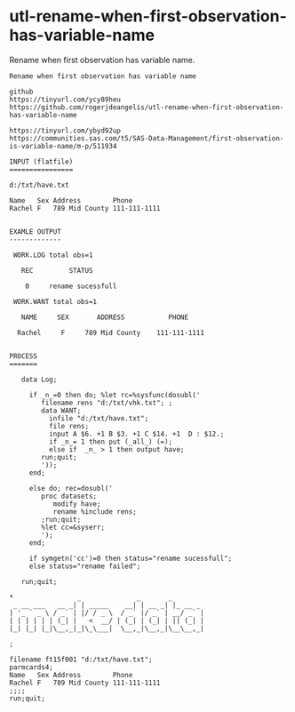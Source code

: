 # utl-rename-when-first-observation-has-variable-name
Rename when first observation has variable name.

    Rename when first observation has variable name

    github
    https://tinyurl.com/ycy89heu
    https://github.com/rogerjdeangelis/utl-rename-when-first-observation-has-variable-name

    https://tinyurl.com/ybyd92up
    https://communities.sas.com/t5/SAS-Data-Management/first-observation-is-variable-name/m-p/511934

    INPUT (flatfile)
    ================

    d:/txt/have.txt

    Name   Sex Address        Phone
    Rachel F   789 Mid County 111-111-1111


    EXAMLE OUTPUT
    -------------

     WORK.LOG total obs=1

       REC         STATUS

        0     rename sucessfull

     WORK.WANT total obs=1

       NAME     SEX       ADDRESS           PHONE

      Rachel     F     789 Mid County    111-111-1111


    PROCESS
    =======

       data Log;

         if _n_=0 then do; %let rc=%sysfunc(dosubl('
            filename rens "d:/txt/vhk.txt"; ;
            data WANT;
              infile "d:/txt/have.txt";
              file rens;
              input A $6. +1 B $3. +1 C $14. +1  D : $12.;
              if _n_= 1 then put (_all_) (=);
              else if  _n_ > 1 then output have;
            run;quit;
            '));
         end;

         else do; rec=dosubl('
            proc datasets;
               modify have;
               rename %include rens;
            ;run;quit;
            %let cc=&syserr;
            ');
         end;

         if symgetn('cc')=0 then status="rename sucessfull";
         else status="rename failed";

       run;quit;

    *                _              _       _
     _ __ ___   __ _| | _____    __| | __ _| |_ __ _
    | '_ ` _ \ / _` | |/ / _ \  / _` |/ _` | __/ _` |
    | | | | | | (_| |   <  __/ | (_| | (_| | || (_| |
    |_| |_| |_|\__,_|_|\_\___|  \__,_|\__,_|\__\__,_|

    ;

    filename ft15f001 "d:/txt/have.txt";
    parmcards4;
    Name   Sex Address        Phone
    Rachel F   789 Mid County 111-111-1111
    ;;;;
    run;quit;

